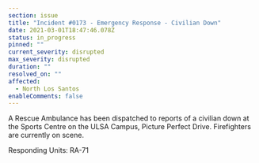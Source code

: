 ```yaml
---
section: issue
title: "Incident #0173 - Emergency Response - Civilian Down"
date: 2021-03-01T18:47:46.078Z
status: in_progress
pinned: ""
current_severity: disrupted
max_severity: disrupted
duration: ""
resolved_on: ""
affected:
  - North Los Santos
enableComments: false
---
```

A Rescue Ambulance has been dispatched to reports of a civilian down at the Sports Centre on the ULSA Campus, Picture Perfect Drive. Firefighters are currently on scene.

Responding Units: RA-71